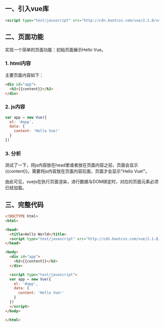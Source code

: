 ## 一、引入vue库

``` html
<script type="text/javascript" src="http://cdn.bootcss.com/vue/2.1.8/vue.js"></script>
```

## 二、页面功能

实现一个简单的页面功能：初始页面展示Hello Vue。

### 1. html内容

主要页面内容如下：

``` html
<div id="app">
  <h2>{{content}}</h2>
</div>
```

### 2. js内容

``` javascript
var app = new Vue({
  el: '#app',
  data: {
    content: 'Hello Vue!'
  }
})
```

### 3. 分析

测试了一下，将js内容放在head里或者放在页面内容之前，页面会显示{{content}}。需要将js内容放在页面内容后面，页面才会显示"Hello Vue!"。

由此可见，vuejs在执行页面渲染，进行数据与DOM绑定时，对应的页面元素必须已经加载。

## 三、完整代码

``` html
<!DOCTYPE html>
<html>

<head>
  <title>Hello World</title>
  <script type="text/javascript" src="http://cdn.bootcss.com/vue/2.1.8/vue.js"></script>
</head>

<body>
  <div id="app">
    <h2>{{content}}</h2>
  </div>

  <script type="text/javascript">
  var app = new Vue({
    el: '#app',
    data: {
      content: 'Hello Vue!'
    }
  })
  </script>
</body>

</html>
```


